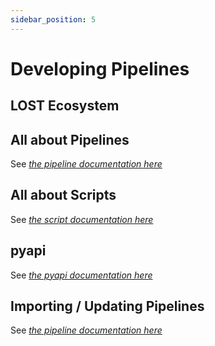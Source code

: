```yaml
---
sidebar_position: 5
---
```


# Developing Pipelines

## LOST Ecosystem

## All about Pipelines

See [*the pipeline documentation here*](/docs/developing_pipelines/all_about_pipelines)

## All about Scripts

See [*the script documentation here*](/docs/developing_pipelines/all_about_scripts)

## pyapi

See [*the pyapi documentation here*](/docs/developing_pipelines/pyapi)

## Importing / Updating Pipelines

See [*the pipeline documentation here*](/docs/developing_pipelines/all_about_pipelines#aapipelines-import)

